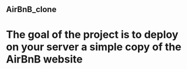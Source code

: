 ## AirBnB_clone

# The goal of the project is to deploy on your server a simple copy of the AirBnB website
